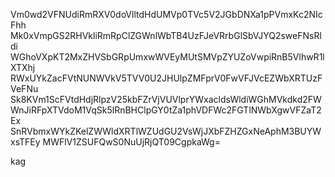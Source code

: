 Vm0wd2VFNUdiRmRXV0doVlltdHdUMVp0TVc5V2JGbDNXa1pPVmxKc2NIcFhh
Mk0xVmpGS2RHVkliRmRpClZGWnlWbTB4UzFJeVRrbGlSbVJYQ2sweFNsRldi
WGhoVXpKT2MxZHVSbGRpUmxwWVEyMUtSMVpZYUZoVwpiRnB5VlhwR1lXTXhj
RWxUYkZacFVtNUNWVkV5TVV0U2JHUlpZMFprV0FwVFJVcEZWbXRTUzFVeFNu
Sk8KVm1ScFVtdHdjRlpzV25kbFZrVjVUVlprYWxacldsWldiWGhMVkdkd2FW
WnJiRFpXTVdoM1VqSk5lRnBHClpGY0tZa1phVDFWc2FGTlNWbXgwVFZaT2Ex
SnRVbmxWYkZKelZWWldXRTlWZUdGU2VsWjJXbFZHZGxNeAphM3BUYWxsTFEy
MWFlV1ZSUFQwS0NuUjRjQT09CgpkaWg=

kag
